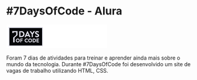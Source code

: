 # #7DaysOfCode - Alura


![Banner #7DaysOfCode](./img/banner.png)

Foram 7 dias de atividades para treinar e aprender ainda mais sobre o mundo da tecnologia.
Durante #7DaysOfCode foi desenvolvido um site de vagas de trabalho utilizando HTML, CSS.